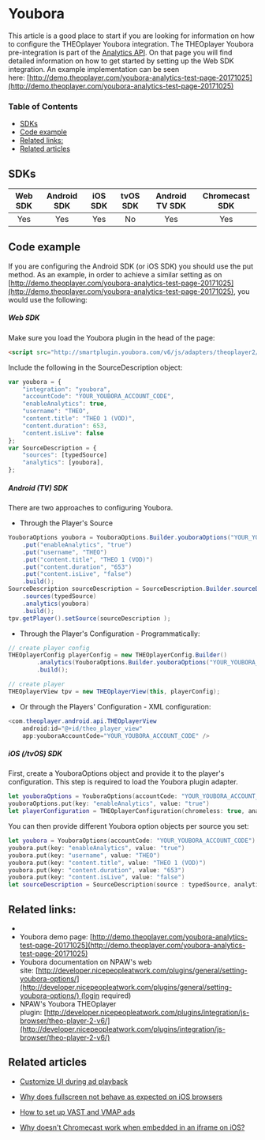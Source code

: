 # Youbora

This article is a good place to start if you are looking for information on how to configure the THEOplayer Youbora integration. The THEOplayer Youbora pre-integration is part of the [Analytics API](https://docs.theoplayer.com/api-reference/web/theoplayer.youboraanalyticsintegrationid.md).
On that page you will find detailed information on how to get started by setting up the Web SDK integration. An example implementation can be seen here: [http://demo.theoplayer.com/youbora-analytics-test-page-20171025](http://demo.theoplayer.com/youbora-analytics-test-page-20171025)

### Table of Contents
- [SDKs](#sdks)
- [Code example](#code-example)
- [Related links:](#related-links)
- [Related articles](#related-articles)

## SDKs

| Web SDK | Android SDK | iOS SDK | tvOS SDK| Android TV SDK | Chromecast SDK |
| :-----: | :---------: | :-----: | :--: | :------------: | :------------: |
|   Yes   |     Yes     |   Yes   | No  |      Yes       |      Yes       |
## Code example

If you are configuring the Android SDK (or iOS SDK) you should use the put method. As an example, in order to achieve a similar setting as on [http://demo.theoplayer.com/youbora-analytics-test-page-20171025](http://demo.theoplayer.com/youbora-analytics-test-page-20171025), you would use the following:

##### Web SDK

Make sure you load the Youbora plugin in the head of the page:

```html
<script src="http://smartplugin.youbora.com/v6/js/adapters/theoplayer2/6.5.7/sp.min.js"></script>
```

Include the following in the SourceDescription object:
```js
var youbora = {
    "integration": "youbora",
    "accountCode": "YOUR_YOUBORA_ACCOUNT_CODE",
    "enableAnalytics": true,
    "username": "THEO",
    "content.title": "THEO 1 (VOD)",
    "content.duration": 653,
    "content.isLive": false
};
var SourceDescription = {
    "sources": [typedSource]
    "analytics": [youbora],
};
```

##### Android (TV) SDK

There are two approaches to configuring Youbora.

- Through the Player's Source

```java
YouboraOptions youbora = YouboraOptions.Builder.youboraOptions("YOUR_YOUBORA_ACCOUNT_CODE")
    .put("enableAnalytics", "true")
    .put("username", "THEO")
    .put("content.title", "THEO 1 (VOD)")
    .put("content.duration", "653")
    .put("content.isLive", "false")
    .build();
SourceDescription sourceDescription = SourceDescription.Builder.sourceDescription()
    .sources(typedSource)
    .analytics(youbora)
    .build();
tpv.getPlayer().setSource(sourceDescription );
```

- Through the Player's Configuration - Programmatically:

```java
// create player config
THEOplayerConfig playerConfig = new THEOplayerConfig.Builder()
        .analytics(YouboraOptions.Builder.youboraOptions("YOUR_YOUBORA_ACCOUNT_CODE").build())
        .build();

// create player
THEOplayerView tpv = new THEOplayerView(this, playerConfig);
```

- Or through the Players' Configuration -  XML configuration:

```java
<com.theoplayer.android.api.THEOplayerView
    android:id="@+id/theo_player_view"
    app:youboraAccountCode="YOUR_YOUBORA_ACCOUNT_CODE" />
```

##### iOS (/tvOS) SDK

First, create a YouboraOptions object and provide it to the player's configuration. This step is required to load the Youbora plugin adapter.

```swift
let youboraOptions = YouboraOptions(accountCode: "YOUR_YOUBORA_ACCOUNT_CODE")
youboraOptions.put(key: "enableAnalytics", value: "true")
let playerConfiguration = THEOplayerConfiguration(chromeless: true, analytics: [youboraOptions])
```

You can then provide different Youbora option objects per source you set:
```swift
let youbora = YouboraOptions(accountCode: "YOUR_YOUBORA_ACCOUNT_CODE")
youbora.put(key: "enableAnalytics", value: "true")
youbora.put(key: "username", value: "THEO")
youbora.put(key: "content.title", value: "THEO 1 (VOD)")
youbora.put(key: "content.duration", value: "653")
youbora.put(key: "content.isLive", value: "false")
let sourceDescription = SourceDescription(source : typedSource, analytics: [youbora])
```

## Related links:

- [Analytics API]: (https://docs.theoplayer.com/api-reference/web/theoplayer.analytics.md)
- Youbora demo page: [http://demo.theoplayer.com/youbora-analytics-test-page-20171025](http://demo.theoplayer.com/youbora-analytics-test-page-20171025)
- Youbora documentation on NPAW's web site: [http://developer.nicepeopleatwork.com/plugins/general/setting-youbora-options/](http://developer.nicepeopleatwork.com/plugins/general/setting-youbora-options/) (login required)
- NPAW's Youbora THEOplayer plugin: [http://developer.nicepeopleatwork.com/plugins/integration/js-browser/theo-player-2-v6/](http://developer.nicepeopleatwork.com/plugins/integration/js-browser/theo-player-2-v6/)

## Related articles

- [Customize UI during ad playback](../11-ui/09-customize-ui-during-playback.md)

- [Why does fullscreen not behave as expected on iOS browsers](../../faq/04-why-does-fullscreen-not-behave-as-expected-on-ios.md)

- [How to set up VAST and VMAP ads](../01-ads/03-how-to-set-up-vast-and-vmap.md)

- [Why doesn't Chromecast work when embedded in an iframe on iOS?](../../faq/06-why-does-chromecast-not-work-in-embedded-iframe-ios.md)